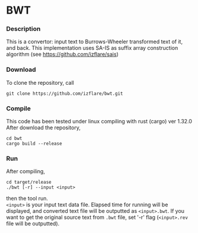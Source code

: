 # BWT

### Description

This is a convertor: input text to Burrows-Wheeler transformed text of it, and back.
This implementation uses SA-IS as suffix array construction algorithm (see https://github.com/izflare/sais)

### Download

To clone the repository, call

```
git clone https://github.com/izflare/bwt.git
```

### Compile

This code has been tested under linux compiling with rust (cargo) ver 1.32.0
After download the repository, 

```
cd bwt
cargo build --release
```

### Run

After compiling,

```
cd target/release
./bwt [-r] --input <input>
```

then the tool run.  
`<input>` is your input text data file.
Elapsed time for running will be displayed, and converted text file will be outputted as `<input>.bwt`.
If you want to get the original source text from `.bwt` file, set '-r' flag
(`<input>.rev` file will be outputted).

